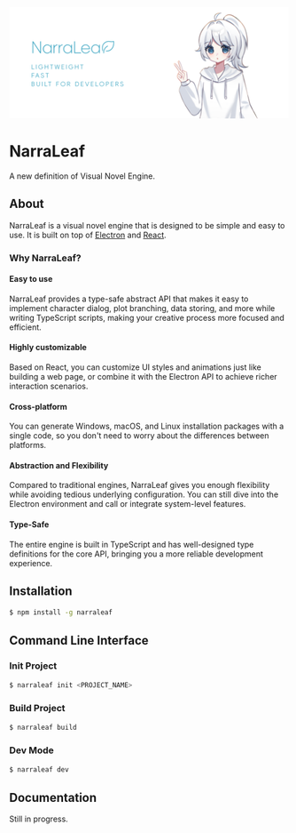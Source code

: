 <picture>
  <source media="(prefers-color-scheme: dark)" srcset="https://raw.githubusercontent.com/NarraLeaf/.github/refs/heads/master/doc/banner-md-dark.png">
  <source media="(prefers-color-scheme: light)" srcset="https://raw.githubusercontent.com/NarraLeaf/.github/refs/heads/master/doc/banner-md-light.png">
  <img alt="Fallback image description" src="https://raw.githubusercontent.com/NarraLeaf/.github/refs/heads/master/doc/banner-md-light.png">
</picture>

# NarraLeaf

A new definition of Visual Novel Engine.

## About

NarraLeaf is a visual novel engine that is designed to be simple and easy to use. It is built on top of [Electron](https://electronjs.org/) and [React](https://react.dev/).

### Why NarraLeaf?

#### Easy to use
NarraLeaf provides a type-safe abstract API that makes it easy to implement character dialog, plot branching, data storing, and more while writing TypeScript scripts, making your creative process more focused and efficient.

#### Highly customizable
Based on React, you can customize UI styles and animations just like building a web page, or combine it with the Electron API to achieve richer interaction scenarios.

#### Cross-platform
You can generate Windows, macOS, and Linux installation packages with a single code, so you don't need to worry about the differences between platforms.

#### Abstraction and Flexibility
Compared to traditional engines, NarraLeaf gives you enough flexibility while avoiding tedious underlying configuration. You can still dive into the Electron environment and call or integrate system-level features.

#### Type-Safe
The entire engine is built in TypeScript and has well-designed type definitions for the core API, bringing you a more reliable development experience.

## Installation

```bash
$ npm install -g narraleaf
```

## Command Line Interface

### Init Project

```bash
$ narraleaf init <PROJECT_NAME>
```

### Build Project

```bash
$ narraleaf build
```

### Dev Mode

```bash
$ narraleaf dev
```

## Documentation

Still in progress.

